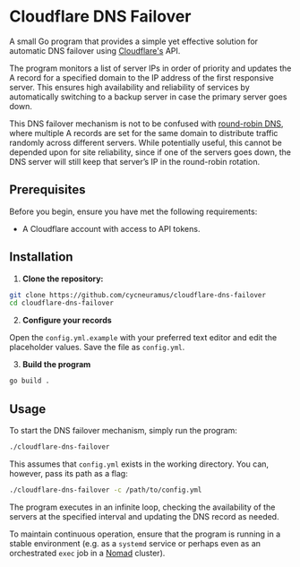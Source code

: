# Cloudflare DNS Failover

A small Go program that provides a simple yet effective solution for automatic DNS failover using [Cloudflare's](https://www.cloudflare.com/application-services/products/dns) API.

The program monitors a list of server IPs in order of priority and updates the A record for a specified domain to the IP address of the first responsive server. This ensures high availability and reliability of services by automatically switching to a backup server in case the primary server goes down.

This DNS failover mechanism is not to be confused with [round-robin DNS](https://en.wikipedia.org/wiki/Round-robin_DNS), where multiple A records are set for the same domain to distribute traffic randomly across different servers. While potentially useful, this cannot be depended upon for site reliability, since if one of the servers goes down, the DNS server will still keep that server’s IP in the round-robin rotation.

## Prerequisites

Before you begin, ensure you have met the following requirements:

- A Cloudflare account with access to API tokens.

## Installation

1. **Clone the repository:**

```bash
git clone https://github.com/cycneuramus/cloudflare-dns-failover
cd cloudflare-dns-failover
```

2. **Configure your records**

Open the `config.yml.example` with your preferred text editor and edit the placeholder values. Save the file as `config.yml`.

3. **Build the program**

```bash
go build .
```

## Usage

To start the DNS failover mechanism, simply run the program:

```bash
./cloudflare-dns-failover
```

This assumes that `config.yml` exists in the working directory. You can, however, pass its path as a flag:

```bash
./cloudflare-dns-failover -c /path/to/config.yml
```

The program executes in an infinite loop, checking the availability of the servers at the specified interval and updating the DNS record as needed.

To maintain continuous operation, ensure that the program is running in a stable environment (e.g. as a `systemd` service or perhaps even as an orchestrated `exec` job in a [Nomad](https://www.nomadproject.io/) cluster).
